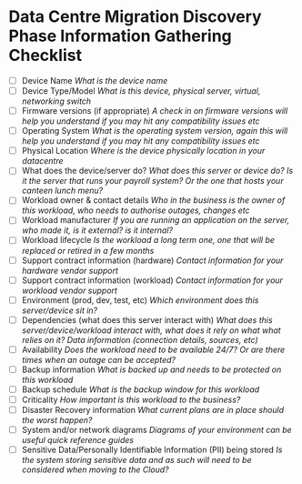 # Data Centre Migration Discovery Phase Information Gathering Checklist

- [ ] Device Name
    _What is the device name_
- [ ] Device Type/Model
    _What is this device, physical server, virtual, networking switch_
- [ ] Firmware versions (if appropriate)
    _A check in on firmware versions will help you understand if you may hit any compatibility issues etc_
- [ ] Operating System
    _What is the operating system version, again this will help you understand if you may hit any compatibility issues etc_
- [ ] Physical Location
    _Where is the device physically location in your datacentre_
- [ ] What does the device/server do?
    _What does this server or device do? Is it the server that runs your payroll system? Or the one that hosts your canteen lunch menu?_
- [ ] Workload owner & contact details
    _Who in the business is the owner of this workload, who needs to authorise outages, changes etc_
- [ ] Workload manufacturer
    _If you are running an application on the server, who made it, is it external? is it internal?_
- [ ] Workload lifecycle
    _Is the workload a long term one, one that will be replaced or retired in a few months_
- [ ] Support contract information (hardware)
    _Contact information for your hardware vendor support_
- [ ] Support contract information (workload)
    _Contact information for your workload vendor support_
- [ ] Environment (prod, dev, test, etc)
    _Which environment does this server/device sit in?_
- [ ] Dependencies (what does this server interact with)
    _What does this server/device/workload interact with, what does it rely on what what relies on it? Data information (connection details, sources, etc)_
- [ ] Availability
    _Does the workload need to be available 24/7? Or are there times when an outage can be accepted?_
- [ ] Backup information
    _What is backed up and needs to be protected on this workload_
- [ ] Backup schedule
    _What is the backup window for this workload_
- [ ] Criticality
    _How important is this workload to the business?_
- [ ] Disaster Recovery information
    _What current plans are in place should the worst happen?_
- [ ] System and/or network diagrams
    _Diagrams of your environment can be useful quick reference guides_
- [ ] Sensitive Data/Personally Identifiable Information (PII) being stored
    _Is the system storing sensitive data and as such will need to be considered when moving to the Cloud?_
